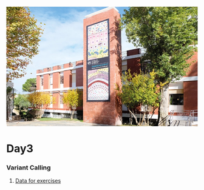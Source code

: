 ![](assets/readme_img/IGC_Tower_DSCF7958_ed.webp)

# Day3

### Variant Calling

1. [Data for exercises](pages/Jingtao.md)
   <object data="../assets/Variant_Calling_04_05_2022.pdf" width="1000" height="500" margin = "auto"></object>
